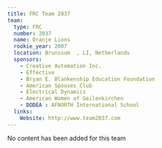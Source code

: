 ```yaml
---
title: FRC Team 2037
team:
  type: FRC
  number: 2037
  name: Oranje Lions
  rookie_year: 2007
  location: Brunssum  , LI, Netherlands
  sponsors:
    - Creative Automation Inc.
    - Effective
    - Bryan E. Blankenship Education Foundation
    - American Spouses Club
    - Electrical Dynamics
    - American Women of Geilenkirchen
    - DODEA : AFNORTH International School
  links:
    Website: http://www.team2037.com
---
```

No content has been added for this team